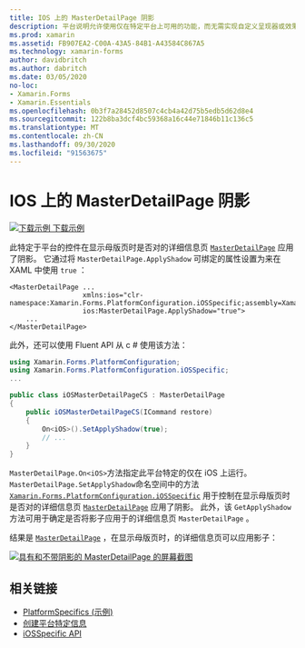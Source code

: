```yaml
---
title: IOS 上的 MasterDetailPage 阴影
description: 平台说明允许使用仅在特定平台上可用的功能，而无需实现自定义呈现器或效果。 本文介绍如何使用特定于 iOS 平台的，该平台在显示母版页时，控制是否已将 MasterDetailPage 的详细信息页应用于它。
ms.prod: xamarin
ms.assetid: FB907EA2-C00A-43A5-84B1-A43584C867A5
ms.technology: xamarin-forms
author: davidbritch
ms.author: dabritch
ms.date: 03/05/2020
no-loc:
- Xamarin.Forms
- Xamarin.Essentials
ms.openlocfilehash: 0b3f7a28452d8507c4cb4a42d75b5edb5d62d8e4
ms.sourcegitcommit: 122b8ba3dcf4bc59368a16c44e71846b11c136c5
ms.translationtype: MT
ms.contentlocale: zh-CN
ms.lasthandoff: 09/30/2020
ms.locfileid: "91563675"
---
```

# <a name="masterdetailpage-shadow-on-ios"></a>IOS 上的 MasterDetailPage 阴影

[![下载示例](~/media/shared/download.png) 下载示例](https://docs.microsoft.com/samples/xamarin/xamarin-forms-samples/userinterface-platformspecifics)

此特定于平台的控件在显示母版页时是否对的详细信息页 [`MasterDetailPage`](xref:Xamarin.Forms.MasterDetailPage) 应用了阴影。 它通过将 `MasterDetailPage.ApplyShadow` 可绑定的属性设置为来在 XAML 中使用 `true` ：

```xaml
<MasterDetailPage ...
                  xmlns:ios="clr-namespace:Xamarin.Forms.PlatformConfiguration.iOSSpecific;assembly=Xamarin.Forms.Core"
                  ios:MasterDetailPage.ApplyShadow="true">
    ...
</MasterDetailPage>
```

此外，还可以使用 Fluent API 从 c # 使用该方法：

```csharp
using Xamarin.Forms.PlatformConfiguration;
using Xamarin.Forms.PlatformConfiguration.iOSSpecific;
...

public class iOSMasterDetailPageCS : MasterDetailPage
{
    public iOSMasterDetailPageCS(ICommand restore)
    {
        On<iOS>().SetApplyShadow(true);
        // ...
    }
}
```

`MasterDetailPage.On<iOS>`方法指定此平台特定的仅在 iOS 上运行。 `MasterDetailPage.SetApplyShadow`命名空间中的方法 [`Xamarin.Forms.PlatformConfiguration.iOSSpecific`](xref:Xamarin.Forms.PlatformConfiguration.iOSSpecific) 用于控制在显示母版页时是否对的详细信息页 [`MasterDetailPage`](xref:Xamarin.Forms.MasterDetailPage) 应用了阴影。 此外，该 `GetApplyShadow` 方法可用于确定是否将影子应用于的详细信息页 `MasterDetailPage` 。

结果是 [`MasterDetailPage`](xref:Xamarin.Forms.MasterDetailPage) ，在显示母版页时，的详细信息页可以应用影子：

[![具有和不带阴影的 MasterDetailPage 的屏幕截图](masterdetailpage-shadow-images/shadow.png "带有和不带阴影的 MasterDetailPage")](masterdetailpage-shadow-images/shadow-large.png#lightbox "带有和不带阴影的 MasterDetailPage")

## <a name="related-links"></a>相关链接

- [PlatformSpecifics (示例) ](/samples/xamarin/xamarin-forms-samples/userinterface-platformspecifics)
- [创建平台特定信息](~/xamarin-forms/platform/platform-specifics/index.md#creating-platform-specifics)
- [iOSSpecific API](xref:Xamarin.Forms.PlatformConfiguration.iOSSpecific)